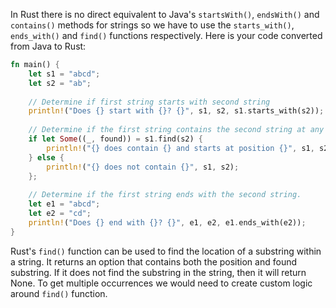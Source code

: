 In Rust there is no direct equivalent to Java's `startsWith()`, `endsWith()` and `contains()` methods for strings so we have to use the `starts_with()`, `ends_with()` and `find()` functions respectively. Here is your code converted from Java to Rust:
```rust
fn main() {
    let s1 = "abcd";
    let s2 = "ab";
  
    // Determine if first string starts with second string
    println!("Does {} start with {}? {}", s1, s2, s1.starts_with(s2)); 
  
    // Determine if the first string contains the second string at any location
    if let Some((_, found)) = s1.find(s2) {
        println!("{} does contain {} and starts at position {}", s1, s2, found);
    } else { 
        println!("{} does not contain {}", s1, s2);
    };
  
    // Determine if the first string ends with the second string.
    let e1 = "abcd";
    let e2 = "cd";
    println!("Does {} end with {}? {}", e1, e2, e1.ends_with(e2)); 
}
```
Rust's `find()` function can be used to find the location of a substring within a string. It returns an option that contains both the position and found substring. If it does not find the substring in the string, then it will return None. 
To get multiple occurrences we would need to create custom logic around `find()` function.

